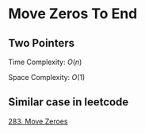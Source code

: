 ﻿# Move Zeros To End

## Two Pointers

Time Complexity: $O(n)$

Space Complexity: $O(1)$

## Similar case in leetcode
[283. Move Zeroes](https://leetcode.com/problems/move-zeroes/)
